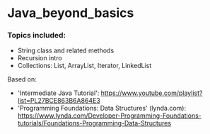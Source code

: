 # Java_beyond_basics

### Topics included:
- String class and related methods
- Recursion intro
- Collections: List, ArrayList, Iterator, LinkedList

Based on:
- 'Intermediate Java Tutorial': https://www.youtube.com/playlist?list=PL27BCE863B6A864E3
- 'Programming Foundations: Data Structures' (lynda.com): https://www.lynda.com/Developer-Programming-Foundations-tutorials/Foundations-Programming-Data-Structures
